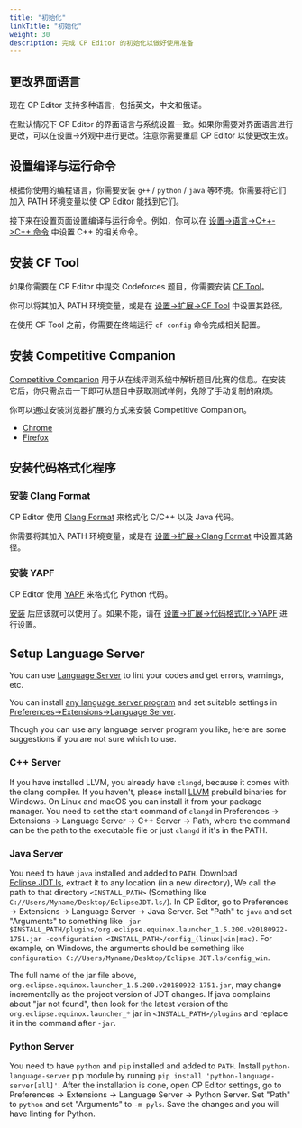 ```yaml
---
title: "初始化"
linkTitle: "初始化"
weight: 30
description: 完成 CP Editor 的初始化以做好使用准备
---
```


## 更改界面语言

现在 CP Editor 支持多种语言，包括英文，中文和俄语。

在默认情况下 CP Editor 的界面语言与系统设置一致。如果你需要对界面语言进行更改，可以在设置->外观中进行更改。注意你需要重启 CP Editor 以使更改生效。

## 设置编译与运行命令

根据你使用的编程语言，你需要安装 `g++` / `python` / `java` 等环境。你需要将它们加入 PATH 环境变量以使 CP Editor 能找到它们。

接下来在设置页面设置编译与运行命令。例如，你可以在 [设置->语言->C++->C++ 命令](../preferences/language#c-commands) 中设置 C++ 的相关命令。

## 安装 CF Tool

如果你需要在 CP Editor 中提交 Codeforces 题目，你需要安装 [CF Tool](https://github.com/xalanq/cf-tool)。

你可以将其加入 PATH 环境变量，或是在 [设置->扩展->CF Tool](../preferences/extensions#cf-tool) 中设置其路径。

在使用 CF Tool 之前，你需要在终端运行 `cf config` 命令完成相关配置。

## 安装 Competitive Companion

[Competitive Companion](https://github.com/jmerle/competitive-companion) 用于从在线评测系统中解析题目/比赛的信息。在安装它后，你只需点击一下即可从题目中获取测试样例，免除了手动复制的麻烦。

你可以通过安装浏览器扩展的方式来安装 Competitive Companion。

-   [Chrome](https://chrome.google.com/webstore/detail/competitive-companion/cjnmckjndlpiamhfimnnjmnckgghkjbl)
-   [Firefox](https://addons.mozilla.org/zh-CN/firefox/addon/competitive-companion/)

## 安装代码格式化程序

### 安装 Clang Format

CP Editor 使用 [Clang Format](http://releases.llvm.org/download.html) 来格式化 C/C++ 以及 Java 代码。

你需要将其加入 PATH 环境变量，或是在 [设置->扩展->Clang Format](../preferences/extensions#clang-format) 中设置其路径。

### 安装 YAPF

CP Editor 使用 [YAPF](https://github.com/google/yapf) 来格式化 Python 代码。

[安装](https://github.com/google/yapf#installation) 后应该就可以使用了。如果不能，请在 [设置->扩展->代码格式化->YAPF](../preferences/extensions#yapf) 进行设置。

## Setup Language Server

You can use [Language Server](https://microsoft.github.io/language-server-protocol/) to lint your codes and get errors, warnings, etc.

You can install [any language server program](https://microsoft.github.io/language-server-protocol/implementors/servers/) and set suitable settings in [Preferences->Extensions->Language Server](../preferences/extensions#language-server).

Though you can use any language server program you like, here are some suggestions if you are not sure which to use.

### C++ Server

If you have installed LLVM, you already have `clangd`, because it comes with the clang compiler. If you haven't, please install [LLVM](https://releases.llvm.org/download.html) prebuild binaries for Windows. On Linux and macOS you can install it from your package manager. You need to set the start command of `clangd` in Preferences -> Extensions -> Language Server -> C++ Server -> Path, where the command can be the path to the executable file or just `clangd` if it's in the PATH.

### Java Server

You need to have `java` installed and added to `PATH`. Download [Eclipse.JDT.ls](http://download.eclipse.org/jdtls/snapshots/jdt-language-server-latest.tar.gz), extract it to any location (in a new directory), We call the path to that directory `<INSTALL_PATH>` (Something like `C://Users/Myname/Desktop/EclipseJDT.ls/`). In CP Editor, go to Preferences -> Extensions -> Language Server -> Java Server. Set "Path" to `java` and set "Arguments" to something like `-jar $INSTALL_PATH/plugins/org.eclipse.equinox.launcher_1.5.200.v20180922-1751.jar -configuration <INSTALL_PATH>/config_(linux|win|mac)`. For example, on Windows, the arguments should be something like `-configuration C://Users/Myname/Desktop/Eclipse.JDT.ls/config_win`.

The full name of the jar file above, `org.eclipse.equinox.launcher_1.5.200.v20180922-1751.jar`, may change incrementally as the project version of JDT changes. If java complains about "jar not found", then look for the latest version of the `org.eclipse.equinox.launcher_*` jar in `<INSTALL_PATH>/plugins` and replace it in the command after `-jar`.

### Python Server

You need to have `python` and `pip` installed and added to `PATH`. Install `python-language-server` pip module by running `pip install 'python-language-server[all]'`. After the installation is done, open CP Editor settings, go to Preferences -> Extensions -> Language Server -> Python Server. Set "Path" to `python` and set "Arguments" to `-m pyls`. Save the changes and you will have linting for Python.
